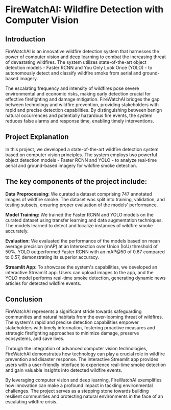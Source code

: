 <h1>FireWatchAI: Wildfire Detection with Computer Vision</h1>


<h2>Introduction</h2>

FireWatchAI is an innovative wildfire detection system that harnesses the power of computer vision and deep learning to combat the increasing threat of devastating wildfires. The system utilizes state-of-the-art object detection models - Faster RCNN and You Only Look Once (YOLO) - to autonomously detect and classify wildfire smoke from aerial and ground-based imagery.

The escalating frequency and intensity of wildfires pose severe environmental and economic risks, making early detection crucial for effective firefighting and damage mitigation. FireWatchAI bridges the gap between technology and wildfire prevention, providing stakeholders with rapid and precise detection capabilities. By distinguishing between benign natural occurrences and potentially hazardous fire events, the system reduces false alarms and response time, enabling timely interventions.

<h2>Project Explanation</h2>

In this project, we developed a state-of-the-art wildfire detection system based on computer vision principles. The system employs two powerful object detection models - Faster RCNN and YOLO - to analyze real-time aerial and ground-based imagery for wildfire smoke detection.

<h2>The key components of the project include:</h2>


**Data Preprocessing:** We curated a dataset comprising 747 annotated images of wildfire smoke. The dataset was split into training, validation, and testing subsets, ensuring proper evaluation of the models' performance.

**Model Training:** We trained the Faster RCNN and YOLO models on the curated dataset using transfer learning and data augmentation techniques. The models learned to detect and localize instances of wildfire smoke accurately.

**Evaluation:** We evaluated the performance of the models based on mean average precision (mAP) at an Intersection over Union (IoU) threshold of 50%. YOLO outperformed Faster RCNN with an mAP@50 of 0.67 compared to 0.57, demonstrating its superior accuracy.

**Streamlit App:** To showcase the system's capabilities, we developed an interactive Streamlit app. Users can upload images to the app, and the YOLO model performs real-time smoke detection, generating dynamic news articles for detected wildfire events.

<h2>Conclusion</h2>

FireWatchAI represents a significant stride towards safeguarding communities and natural habitats from the ever-looming threat of wildfires. The system's rapid and precise detection capabilities empower stakeholders with timely information, fostering proactive measures and strategic firefighting approaches to minimize damage, preserve ecosystems, and save lives.

Through the integration of advanced computer vision technologies, FireWatchAI demonstrates how technology can play a crucial role in wildfire prevention and disaster response. The interactive Streamlit app provides users with a user-friendly interface to experience real-time smoke detection and gain valuable insights into detected wildfire events.

By leveraging computer vision and deep learning, FireWatchAI exemplifies how innovation can make a profound impact in tackling environmental challenges. The project serves as a stepping stone towards building resilient communities and protecting natural environments in the face of an escalating wildfire crisis.